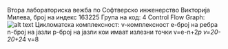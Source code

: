 Втора лабораториска вежба по Софтверско инженерство
Викторија Милева, број на индекс 163225
Група на код: 4
Control Flow Graph:
![alt text](C:\Users\Viktorija\Desktop)
Цикломатска комплексност:
v-комплексност
е-број на ребра
n-број на јазли
p-број на јазли кои имаат излезни точки
v=e-n+2*p
v=20-20+2*4
v=8


